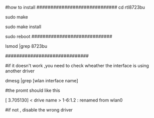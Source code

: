 #how to install
#############################
cd rtl8723bu

sudo make

sudo make install

sudo reboot
#############################

lsmod |grep 8723bu

##############################

#if it doesn't work ,you need to check wheather the interface is using another driver

dmesg |grep [wlan interface name]

#the promt should like this

[    3.705130] < drive name > 1-6:1.2 <interface name>: renamed from wlan0

#if not  , disable the wrong driver

